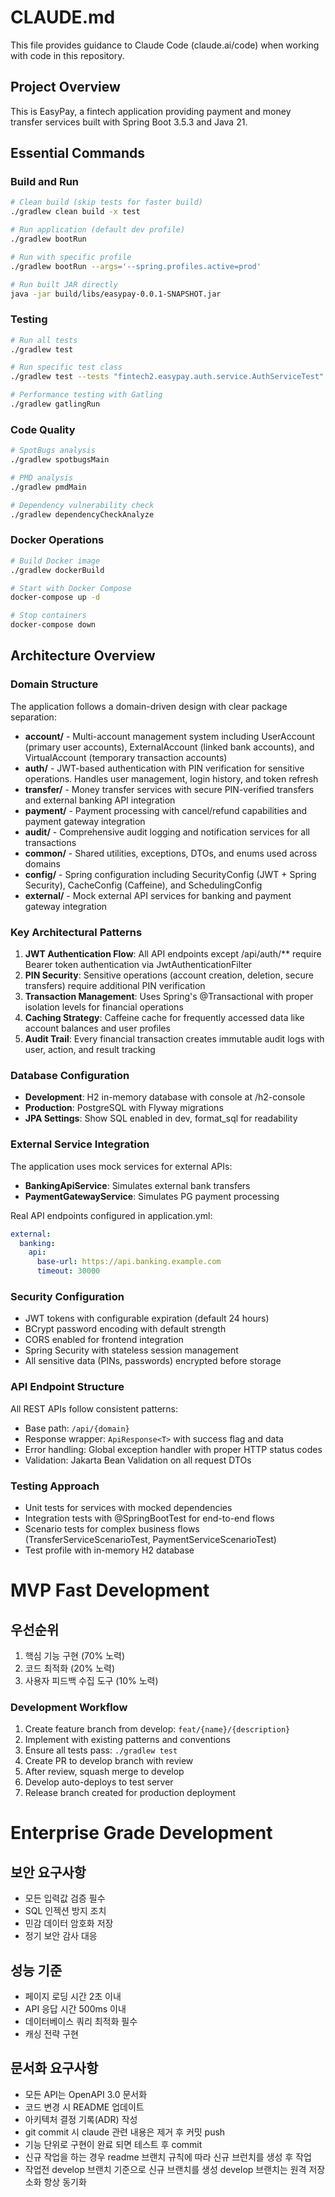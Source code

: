 # CLAUDE.md

This file provides guidance to Claude Code (claude.ai/code) when working with code in this repository.

## Project Overview

This is EasyPay, a fintech application providing payment and money transfer services built with Spring Boot 3.5.3 and Java 21.

## Essential Commands

### Build and Run
```bash
# Clean build (skip tests for faster build)
./gradlew clean build -x test

# Run application (default dev profile)
./gradlew bootRun

# Run with specific profile
./gradlew bootRun --args='--spring.profiles.active=prod'

# Run built JAR directly
java -jar build/libs/easypay-0.0.1-SNAPSHOT.jar
```

### Testing
```bash
# Run all tests
./gradlew test

# Run specific test class
./gradlew test --tests "fintech2.easypay.auth.service.AuthServiceTest"

# Performance testing with Gatling
./gradlew gatlingRun
```

### Code Quality
```bash
# SpotBugs analysis
./gradlew spotbugsMain

# PMD analysis  
./gradlew pmdMain

# Dependency vulnerability check
./gradlew dependencyCheckAnalyze
```

### Docker Operations
```bash
# Build Docker image
./gradlew dockerBuild

# Start with Docker Compose
docker-compose up -d

# Stop containers
docker-compose down
```

## Architecture Overview

### Domain Structure
The application follows a domain-driven design with clear package separation:

- **account/** - Multi-account management system including UserAccount (primary user accounts), ExternalAccount (linked bank accounts), and VirtualAccount (temporary transaction accounts)
- **auth/** - JWT-based authentication with PIN verification for sensitive operations. Handles user management, login history, and token refresh
- **transfer/** - Money transfer services with secure PIN-verified transfers and external banking API integration
- **payment/** - Payment processing with cancel/refund capabilities and payment gateway integration
- **audit/** - Comprehensive audit logging and notification services for all transactions
- **common/** - Shared utilities, exceptions, DTOs, and enums used across domains
- **config/** - Spring configuration including SecurityConfig (JWT + Spring Security), CacheConfig (Caffeine), and SchedulingConfig
- **external/** - Mock external API services for banking and payment gateway integration

### Key Architectural Patterns

1. **JWT Authentication Flow**: All API endpoints except /api/auth/** require Bearer token authentication via JwtAuthenticationFilter
2. **PIN Security**: Sensitive operations (account creation, deletion, secure transfers) require additional PIN verification
3. **Transaction Management**: Uses Spring's @Transactional with proper isolation levels for financial operations
4. **Caching Strategy**: Caffeine cache for frequently accessed data like account balances and user profiles
5. **Audit Trail**: Every financial transaction creates immutable audit logs with user, action, and result tracking

### Database Configuration

- **Development**: H2 in-memory database with console at /h2-console
- **Production**: PostgreSQL with Flyway migrations
- **JPA Settings**: Show SQL enabled in dev, format_sql for readability

### External Service Integration

The application uses mock services for external APIs:
- **BankingApiService**: Simulates external bank transfers
- **PaymentGatewayService**: Simulates PG payment processing

Real API endpoints configured in application.yml:
```yaml
external:
  banking:
    api:
      base-url: https://api.banking.example.com
      timeout: 30000
```

### Security Configuration

- JWT tokens with configurable expiration (default 24 hours)
- BCrypt password encoding with default strength
- CORS enabled for frontend integration
- Spring Security with stateless session management
- All sensitive data (PINs, passwords) encrypted before storage

### API Endpoint Structure

All REST APIs follow consistent patterns:
- Base path: `/api/{domain}`
- Response wrapper: `ApiResponse<T>` with success flag and data
- Error handling: Global exception handler with proper HTTP status codes
- Validation: Jakarta Bean Validation on all request DTOs

### Testing Approach

- Unit tests for services with mocked dependencies
- Integration tests with @SpringBootTest for end-to-end flows
- Scenario tests for complex business flows (TransferServiceScenarioTest, PaymentServiceScenarioTest)
- Test profile with in-memory H2 database

# MVP Fast Development
## 우선순위
1. 핵심 기능 구현 (70% 노력)
2. 코드 최적화 (20% 노력)
3. 사용자 피드백 수집 도구 (10% 노력)


### Development Workflow

1. Create feature branch from develop: `feat/{name}/{description}`
2. Implement with existing patterns and conventions
3. Ensure all tests pass: `./gradlew test`
4. Create PR to develop branch with review
5. After review, squash merge to develop
6. Develop auto-deploys to test server
7. Release branch created for production deployment
# Enterprise Grade Development
## 보안 요구사항
- 모든 입력값 검증 필수
- SQL 인젝션 방지 조치
- 민감 데이터 암호화 저장
- 정기 보안 감사 대응

## 성능 기준
- 페이지 로딩 시간 2초 이내
- API 응답 시간 500ms 이내
- 데이터베이스 쿼리 최적화 필수
- 캐싱 전략 구현

## 문서화 요구사항
- 모든 API는 OpenAPI 3.0 문서화
- 코드 변경 시 README 업데이트
- 아키텍처 결정 기록(ADR) 작성
- git commit 시 claude 관련 내용은 제거 후 커밋 push
- 기능 단위로 구현이 완료 되면  테스트 후 commit
- 신규 작업을 하는 경우 readme 브랜치 규칙에 따라 신규 브런치를 생성 후 작업
- 작업전 develop 브랜치 기준으로 신규 브랜치를 생성 develop 브랜치는 원격 저장소화 항상 동기화